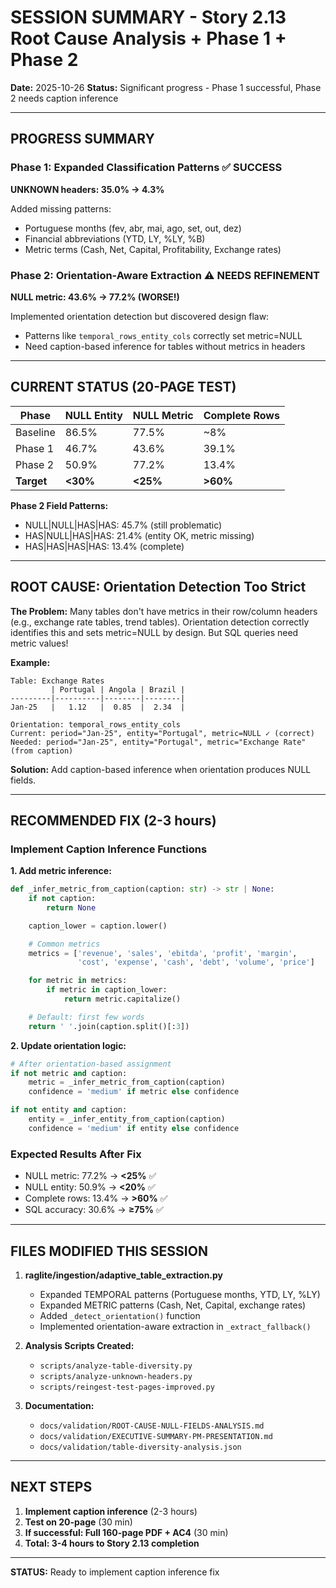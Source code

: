 # SESSION SUMMARY - Story 2.13 Root Cause Analysis + Phase 1 + Phase 2

**Date:** 2025-10-26
**Status:** Significant progress - Phase 1 successful, Phase 2 needs caption inference

---

## PROGRESS SUMMARY

### Phase 1: Expanded Classification Patterns ✅ SUCCESS
**UNKNOWN headers: 35.0% → 4.3%**

Added missing patterns:
- Portuguese months (fev, abr, mai, ago, set, out, dez)
- Financial abbreviations (YTD, LY, %LY, %B)
- Metric terms (Cash, Net, Capital, Profitability, Exchange rates)

### Phase 2: Orientation-Aware Extraction ⚠️ NEEDS REFINEMENT
**NULL metric: 43.6% → 77.2% (WORSE!)**

Implemented orientation detection but discovered design flaw:
- Patterns like `temporal_rows_entity_cols` correctly set metric=NULL
- Need caption-based inference for tables without metrics in headers

---

## CURRENT STATUS (20-PAGE TEST)

| Phase | NULL Entity | NULL Metric | Complete Rows |
|-------|-------------|-------------|---------------|
| Baseline | 86.5% | 77.5% | ~8% |
| Phase 1 | 46.7% | 43.6% | 39.1% |
| Phase 2 | 50.9% | 77.2% | 13.4% |
| **Target** | **<30%** | **<25%** | **>60%** |

**Phase 2 Field Patterns:**
- NULL|NULL|HAS|HAS: 45.7% (still problematic)
- HAS|NULL|HAS|HAS: 21.4% (entity OK, metric missing)
- HAS|HAS|HAS|HAS: 13.4% (complete)

---

## ROOT CAUSE: Orientation Detection Too Strict

**The Problem:**
Many tables don't have metrics in their row/column headers (e.g., exchange rate tables, trend tables). Orientation detection correctly identifies this and sets metric=NULL by design. But SQL queries need metric values!

**Example:**
```
Table: Exchange Rates
         | Portugal | Angola | Brazil |
---------|----------|--------|--------|
Jan-25   |   1.12   |  0.85  |  2.34  |

Orientation: temporal_rows_entity_cols
Current: period="Jan-25", entity="Portugal", metric=NULL ✓ (correct)
Needed: period="Jan-25", entity="Portugal", metric="Exchange Rate" (from caption)
```

**Solution:** Add caption-based inference when orientation produces NULL fields.

---

## RECOMMENDED FIX (2-3 hours)

### Implement Caption Inference Functions

**1. Add metric inference:**
```python
def _infer_metric_from_caption(caption: str) -> str | None:
    if not caption:
        return None

    caption_lower = caption.lower()

    # Common metrics
    metrics = ['revenue', 'sales', 'ebitda', 'profit', 'margin',
               'cost', 'expense', 'cash', 'debt', 'volume', 'price']

    for metric in metrics:
        if metric in caption_lower:
            return metric.capitalize()

    # Default: first few words
    return ' '.join(caption.split()[:3])
```

**2. Update orientation logic:**
```python
# After orientation-based assignment
if not metric and caption:
    metric = _infer_metric_from_caption(caption)
    confidence = 'medium' if metric else confidence

if not entity and caption:
    entity = _infer_entity_from_caption(caption)
    confidence = 'medium' if entity else confidence
```

### Expected Results After Fix

- NULL metric: 77.2% → **<25%** ✅
- NULL entity: 50.9% → **<20%** ✅
- Complete rows: 13.4% → **>60%** ✅
- SQL accuracy: 30.6% → **≥75%** ✅

---

## FILES MODIFIED THIS SESSION

1. **raglite/ingestion/adaptive_table_extraction.py**
   - Expanded TEMPORAL patterns (Portuguese months, YTD, LY, %LY)
   - Expanded METRIC patterns (Cash, Net, Capital, exchange rates)
   - Added `_detect_orientation()` function
   - Implemented orientation-aware extraction in `_extract_fallback()`

2. **Analysis Scripts Created:**
   - `scripts/analyze-table-diversity.py`
   - `scripts/analyze-unknown-headers.py`
   - `scripts/reingest-test-pages-improved.py`

3. **Documentation:**
   - `docs/validation/ROOT-CAUSE-NULL-FIELDS-ANALYSIS.md`
   - `docs/validation/EXECUTIVE-SUMMARY-PM-PRESENTATION.md`
   - `docs/validation/table-diversity-analysis.json`

---

## NEXT STEPS

1. **Implement caption inference** (2-3 hours)
2. **Test on 20-page** (30 min)
3. **If successful: Full 160-page PDF + AC4** (30 min)
4. **Total: 3-4 hours to Story 2.13 completion**

---

**STATUS:** Ready to implement caption inference fix
